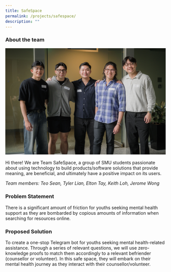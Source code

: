 ```yaml
---
title: SafeSpace
permalink: /projects/safespace/
description: ""
---
```

### About the team

![](/images/safespace2.jpg)

Hi there! We are Team SafeSpace, a group of SMU students passionate about using technology to build products/software solutions that provide meaning, are beneficial, and ultimately have a positive impact on its users.

*Team members: Teo Sean, Tyler Lian, Elton Tay, Keith Loh, Jerome Wong*

### Problem Statement

There is a significant amount of friction for youths seeking mental health support as they are bombarded by copious amounts of information when searching for resources online.

### Proposed Solution

To create a one-stop Telegram bot for youths seeking mental health-related assistance. Through a series of relevant questions, we will use zero-knowledge proofs to match them accordingly to a relevant befriender (counsellor or volunteer). In this safe space, they will embark on their mental health journey as they interact with their counsellor/volunteer.